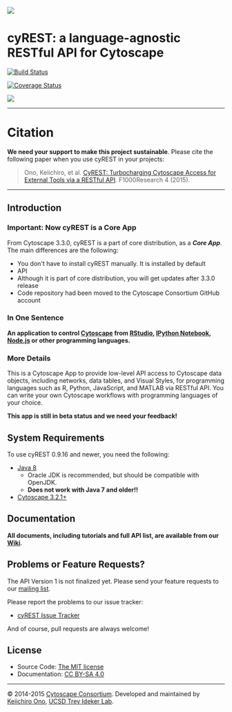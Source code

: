![](http://cl.ly/XohP/logo300.png)

# cyREST: a language-agnostic RESTful API for Cytoscape

[![Build Status](https://travis-ci.org/cytoscape/cyREST.svg?branch=master)](https://travis-ci.org/cytoscape/cyREST)

[![Coverage Status](https://coveralls.io/repos/cytoscape/cyREST/badge.svg)](https://coveralls.io/r/cytoscape/cyREST)

![](http://cl.ly/Xemf/networkx_cytoscape.png)

----

# Citation
__We need your support to make this project sustainable__.  Please cite the following paper when you use cyREST in your projects:

> Ono, Keiichiro, et al. [CyREST: Turbocharging Cytoscape Access for External Tools via a RESTful API](http://f1000research.com/articles/4-478/v1). F1000Research 4 (2015).


----

## Introduction

### Important: Now cyREST is a Core App
From Cytoscape 3.3.0, cyREST is a part of core distribution, as a ___Core App___.  The main differences are the following:

* You don't have to install cyREST manually.  It is installed by default
* API 
* Although it is part of core distribution, you will get updates after 3.3.0 release
* Code repository had been moved to the Cytoscape Consortium GitHub account


### In One Sentence
__An application to control [Cytoscape](http://www.cytoscape.org) from [RStudio](http://www.rstudio.com/), [IPython Notebook](http://ipython.org/notebook.html), [Node.js](http://nodejs.org/) or other programming languages.__

### More Details
This is a Cytoscape App to provide low-level API access to Cytoscape data objects, including networks, data tables, and Visual Styles, for programming languages such as R, Python, JavaScript, and MATLAB via RESTful API.  You can write your own Cytoscape workflows with programming languages of your choice.

__This app is still in beta status and we need your feedback!__

## System Requirements
To use cyREST 0.9.16 and newer, you need the following:

* [Java 8](http://www.oracle.com/technetwork/java/javase/downloads/index.html)
    * Oracle JDK is recommended, but should be compatible with OpenJDK.
    * __Does not work with Java 7 and older!!__
* [Cytoscape 3.2.1+](http://www.cytoscape.org/)

## Documentation
__All documents, including tutorials and full API list, are available from our [Wiki](https://github.com/idekerlab/cyREST/wiki)__.

## Problems or Feature Requests?
The API Version 1 is not finalized yet.  Please send your feature requests to our [mailing list](https://groups.google.com/forum/#!forum/cytoscape-discuss).

Please report the problems to our issue tracker:

* [cyREST Issue Tracker](https://github.com/idekerlab/cyREST/issues)

And of course, pull requests are always welcome!

## License
* Source Code: [The MIT license](http://opensource.org/licenses/MIT)
* Documentation: [CC BY-SA 4.0](http://creativecommons.org/licenses/by-sa/4.0/)

----
&copy; 2014-2015 [Cytoscape Consortium](http://www.cytoscape.org/).  Developed and maintained by [Keiichiro Ono](http://keiono.github.io/), [UCSD Trey Ideker Lab](http://idekerlab.ucsd.edu/Pages/default.aspx).
